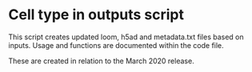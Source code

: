 # Cell type in outputs script

This script creates updated loom, h5ad and metadata.txt files based on inputs. Usage and functions are documented within the code file.

These are created in relation to the March 2020 release.
